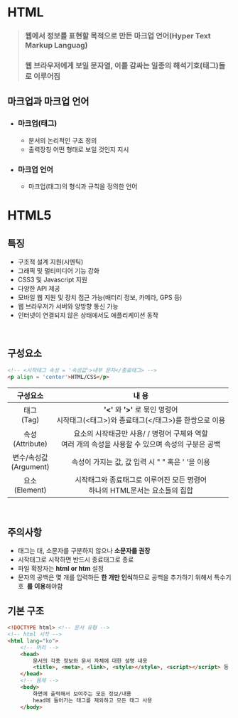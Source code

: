 # HTML
> ### 웹에서 정보를 표현할 목적으로 만든 **마크업 언어(Hyper Text Markup Languag)**
> ### 웹 브라우저에게 보일 문자열, 이를 감싸는 일종의 해석기호(태그)들로 이루어짐

## 마크업과 마크업 언어
- ### 마크업(태그)
  - 문서의 논리적인 구조 정의
  - 출력장칭 어떤 형태로 보일 것인지 지시
- ### 마크업 언어
  - 마크업(태그)의 형식과 규칙을 정의한 언어

# HTML5

## 특징
- 구조적 설계 지원(시멘틱)
- 그래픽 및 멀티미디어 기능 강화
- CSS3 및 Javascript 지원
- 다양한 API 제공
- 모바일 웹 지원 및 장치 접근 가능(배터리 정보, 카메라, GPS 등)
- 웹 브라우저가 서버와 양방향 통신 가능
- 인터넷이 연결되지 않은 상태에서도 애플리케이션 동작
</br>

## 구성요소
```html
<!-- <시작태그 속성 = '속성값'>내부 문자</종료태그> -->
<p align = 'center'>HTML/CSS</p>
```
|**구성요소**|**내 용**|
|:--:|:--:|
|태그</br>(Tag)|**'<'** 와 **'>'** 로 묶인 명령어</br>시작태그(<태그>)와 종료태그(</태그>)를 한쌍으로 이용|
|속성</br>(Attribute)|요소의 시작태긍만 사용/ / 명령어 구체와 역할</br>여러 개의 속성을 사용할 수 있으며 속성의 구분은 공백|
|변수/속성값</br>(Argument)|속성이 가지는 값, 값 입력 시 " " 혹은 ' '을 이용|
|요소</br>(Element)|시작태그와 종료태그로 이루어진 모든 명령어</br>하나의 HTML문서는 요소들의 집합

</br>

## 주의사항
- 태그는 대, 소문자를 구분하지 않으나 **소문자를 권장**
- 시작태그로 시작하면 반드시 종료태그로 종료
- 파일 확장자는 **html or htm** 설정
- 문자의 공백은 몇 개를 입력하든 **한 개만 인식**하므로 공백을 추가하기 위해서 특수기호 **&nbsp;를 이용**해야함

## 기본 구조
```html
<!DOCTYPE html> <!-- 문서 유형 -->
<!-- html 시작 -->
<html lang="ko">
    <!-- 머리 -->
    <head>
        문서의 각종 정보와 문서 자체에 대한 설명 내용
        <title>, <meta>, <link>, <style></style>, <script></script> 등 사용
    </head>
    <!-- 몸체 -->
    <body>
        화면에 출력해서 보여주는 모든 정보/내용
        head에 들어가는 태그를 제외하고 모든 태그 사용
    </body>
```
